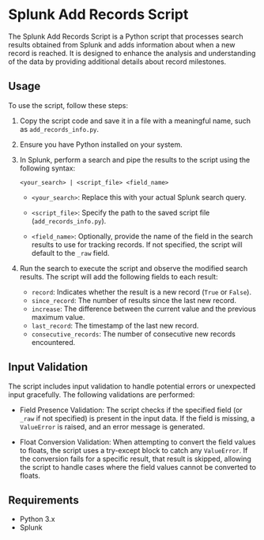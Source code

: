 # Splunk Add Records Script

The Splunk Add Records Script is a Python script that processes search results obtained from Splunk and adds information about when a new record is reached. It is designed to enhance the analysis and understanding of the data by providing additional details about record milestones.

## Usage

To use the script, follow these steps:

1. Copy the script code and save it in a file with a meaningful name, such as `add_records_info.py`.

2. Ensure you have Python installed on your system.

3. In Splunk, perform a search and pipe the results to the script using the following syntax:

    ```
    <your_search> | <script_file> <field_name>
    ```

    - `<your_search>`: Replace this with your actual Splunk search query.

    - `<script_file>`: Specify the path to the saved script file (`add_records_info.py`).

    - `<field_name>`: Optionally, provide the name of the field in the search results to use for tracking records. If not specified, the script will default to the `_raw` field.

4. Run the search to execute the script and observe the modified search results. The script will add the following fields to each result:

    - `record`: Indicates whether the result is a new record (`True` or `False`).
    - `since_record`: The number of results since the last new record.
    - `increase`: The difference between the current value and the previous maximum value.
    - `last_record`: The timestamp of the last new record.
    - `consecutive_records`: The number of consecutive new records encountered.

## Input Validation

The script includes input validation to handle potential errors or unexpected input gracefully. The following validations are performed:

- Field Presence Validation: The script checks if the specified field (or `_raw` if not specified) is present in the input data. If the field is missing, a `ValueError` is raised, and an error message is generated.

- Float Conversion Validation: When attempting to convert the field values to floats, the script uses a try-except block to catch any `ValueError`. If the conversion fails for a specific result, that result is skipped, allowing the script to handle cases where the field values cannot be converted to floats.

## Requirements

- Python 3.x
- Splunk
